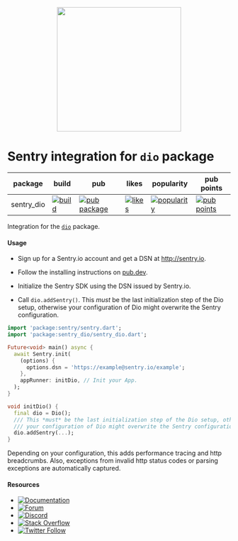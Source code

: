 <p align="center">
  <a href="https://sentry.io" target="_blank" align="center">
    <img src="https://sentry-brand.storage.googleapis.com/sentry-logo-black.png" width="280">
  </a>
  <br />
</p>

Sentry integration for `dio` package
===========

| package | build | pub | likes | popularity | pub points |
| ------- | ------- | ------- | ------- | ------- | ------- |
| sentry_dio | [![build](https://github.com/getsentry/sentry-dart/workflows/sentry-dio/badge.svg?branch=main)](https://github.com/getsentry/sentry-dart/actions?query=workflow%3Asentry-dio) | [![pub package](https://img.shields.io/pub/v/sentry_dio.svg)](https://pub.dev/packages/sentry_dio) | [![likes](https://badges.bar/sentry_dio/likes)](https://pub.dev/packages/sentry_dio/score) | [![popularity](https://badges.bar/sentry_dio/popularity)](https://pub.dev/packages/sentry_dio/score) | [![pub points](https://badges.bar/sentry_dio/pub%20points)](https://pub.dev/packages/sentry_dio/score)

Integration for the [`dio`](https://pub.dev/packages/dio) package.

#### Usage

- Sign up for a Sentry.io account and get a DSN at http://sentry.io.

- Follow the installing instructions on [pub.dev](https://pub.dev/packages/sentry/install).

- Initialize the Sentry SDK using the DSN issued by Sentry.io.

- Call `dio.addSentry()`. This *must* be the last initialization step of the Dio setup, otherwise your configuration of Dio might overwrite the Sentry configuration.

```dart
import 'package:sentry/sentry.dart';
import 'package:sentry_dio/sentry_dio.dart';

Future<void> main() async {
  await Sentry.init(
    (options) {
      options.dsn = 'https://example@sentry.io/example';
    },
    appRunner: initDio, // Init your App.
  );
}

void initDio() {
  final dio = Dio();
  /// This *must* be the last initialization step of the Dio setup, otherwise
  /// your configuration of Dio might overwrite the Sentry configuration.
  dio.addSentry(...);
}
```

Depending on your configuration, this adds performance tracing and http breadcrumbs. Also, exceptions from invalid http status codes or parsing exceptions are automatically captured.

#### Resources

* [![Documentation](https://img.shields.io/badge/documentation-sentry.io-green.svg)](https://docs.sentry.io/platforms/dart/)
* [![Forum](https://img.shields.io/badge/forum-sentry-green.svg)](https://forum.sentry.io/c/sdks)
* [![Discord](https://img.shields.io/discord/621778831602221064)](https://discord.gg/Ww9hbqr)
* [![Stack Overflow](https://img.shields.io/badge/stack%20overflow-sentry-green.svg)](https://stackoverflow.com/questions/tagged/sentry)
* [![Twitter Follow](https://img.shields.io/twitter/follow/getsentry?label=getsentry&style=social)](https://twitter.com/intent/follow?screen_name=getsentry)